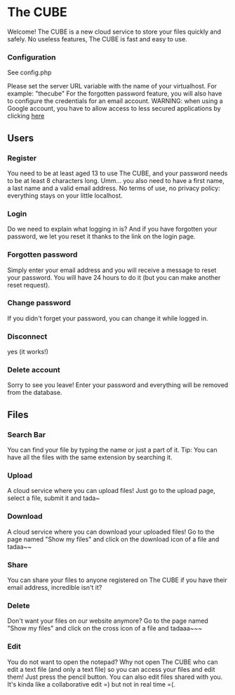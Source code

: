 
# The CUBE

Welcome! The CUBE is a new cloud service to store your files quickly and safely. No useless features, The CUBE is fast and easy to use.

### Configuration

See config.php

Please set the server URL variable with the name of your virtualhost.
For example: "thecube"
For the forgotten password feature, you will also have to configure the credentials for an email account.
WARNING: when using a Google account, you have to allow access to less secured applications by clicking [here](https://myaccount.google.com/security)

## Users

### Register

You need to be at least aged 13 to use The CUBE, and your password needs to be at least 8 characters long.
Umm... you also need to have a first name, a last name and a valid email address.
No terms of use, no privacy policy: everything stays on your little localhost.

### Login

Do we need to explain what logging in is? And if you have forgotten your password, we let you reset it thanks to the link on the login page.

### Forgotten password

Simply enter your email address and you will receive a message to reset your password. You will have 24 hours to do it (but you can make another reset request).

### Change password

If you didn't forget your password, you can change it while logged in.

### Disconnect

yes (it works!)

### Delete account

Sorry to see you leave! Enter your password and everything will be removed from the database.

## Files

### Search Bar

You can find your file by typing the name or just a part of it. Tip: You can have all the files with the same extension by searching it.

### Upload

A cloud service where you can upload files! Just go to the upload page, select a file, submit it and tada~

### Download

A cloud service where you can download your uploaded files! Go to the page named "Show my files" and click on the download icon of a file and tadaa~~ 

### Share

You can share your files to anyone registered on The CUBE if you have their email address, incredible isn't it?

### Delete

Don't want your files on our website anymore? Go to the page named "Show my files" and click on the cross icon of a file and tadaaa~~~

### Edit

You do not want to open the notepad? Why not open The CUBE who can edit a text file (and only a text file) so you can access your files and edit them! 
Just press the pencil button.
You can also edit files shared with you. It's kinda like a collaborative edit =) but not in real time =(.
